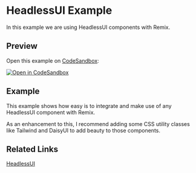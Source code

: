 # HeadlessUI Example

In this example we are using HeadlessUI components with Remix.

## Preview

Open this example on [CodeSandbox](https://codesandbox.com):

[![Open in CodeSandbox](https://codesandbox.io/static/img/play-codesandbox.svg)](https://codesandbox.io/s/github/remix-run/remix/tree/main/examples/headless-ui)

## Example

This example shows how easy is to integrate and make use of any HeadlessUI component with Remix.

As an enhancement to this, I recommend adding some CSS utility classes like Tailwind and DaisyUI to add beauty to those components.

## Related Links

[HeadlessUI](https://headlessui.dev/)
